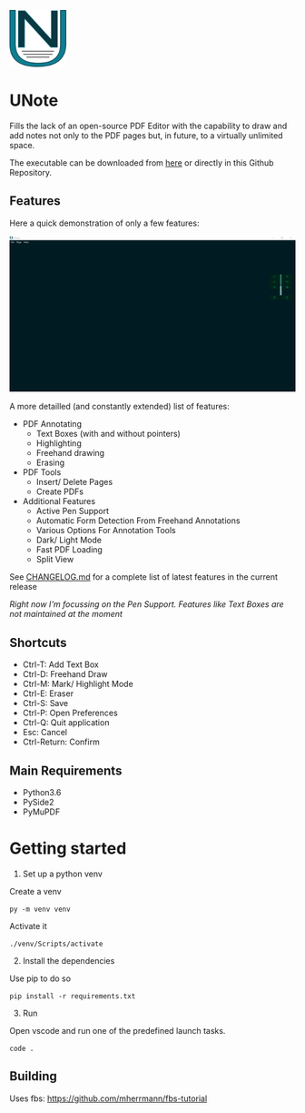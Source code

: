 <img src="./src/main/icons/base/1024.png"
     alt="UNote Icon"
     width="100px" />

# **UNote**

Fills the lack of an open-source PDF Editor with the capability to draw and add notes not only to the PDF pages but, in future, to a virtually unlimited space.

The executable can be downloaded from [here](https://stroblme.de/unote/) or directly in this Github Repository.

## Features

Here a quick demonstration of only a few features:

![A short demonstration](./unote.gif)

A more detailled (and constantly extended) list of features:

- PDF Annotating
    - Text Boxes (with and without pointers)
    - Highlighting
    - Freehand drawing
    - Erasing
- PDF Tools
    - Insert/ Delete Pages
    - Create PDFs
- Additional Features
    - Active Pen Support
    - Automatic Form Detection From Freehand Annotations
    - Various Options For Annotation Tools
    - Dark/ Light Mode
    - Fast PDF Loading
    - Split View

See [CHANGELOG.md](https://github.com/stroblme/unote/blob/master/CHANGELOG.md) for a complete list of latest features in the current release

*Right now I'm focussing on the Pen Support. Features like Text Boxes are not maintained at the moment*

## Shortcuts

- Ctrl-T: Add Text Box
- Ctrl-D: Freehand Draw
- Ctrl-M: Mark/ Highlight Mode
- Ctrl-E: Eraser
- Ctrl-S: Save
- Ctrl-P: Open Preferences
- Ctrl-Q: Quit application
- Esc: Cancel
- Ctrl-Return: Confirm

## Main Requirements

- Python3.6
- PySide2
- PyMuPDF

# Getting started

1. Set up a python venv

Create a venv

```
py -m venv venv
```

Activate it

```
./venv/Scripts/activate
```

2. Install the dependencies

Use pip to do so

```
pip install -r requirements.txt
```

3. Run

Open vscode and run one of the predefined launch tasks.

```
code .
```


## Building

Uses fbs:
https://github.com/mherrmann/fbs-tutorial